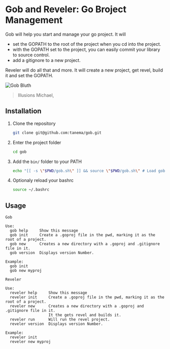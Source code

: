 Gob and Reveler: Go Broject Management
=============================

Gob will help you start and manage your go project. It will 

 * set the GOPATH to the root of the project when you cd into the project.
 * with the GOPATH set to the project, you can easily commit your library to source control.
 * add a gitignore to a new project.

Reveler will do all that and more. It will create a new project, get revel, build it and set the GOPATH.

![Gob Bluth](http://i.imgur.com/xzy4ys1.jpg)

> Illusions Michael, 

Installation
------------

1. Clone the repository

   ```bash
   git clone git@github.com:tanema/gob.git
   ```

3. Enter the project folder

   ```bash
   cd gob
   ```

2. Add the `bin/` folder to your PATH

   ```bash
   echo "[[ -s \"$PWD/gob.sh\" ]] && source \"$PWD/gob.sh\" # Load gob"  >> ~/.bashrc 
   ```

3. Optionaly reload your bashrc

   ```bash
   source ~/.bashrc
   ```

Usage
--------------

```
Gob

Use:
  gob help     Show this message
  gob init     Create a .goproj file in the pwd, marking it as the root of a project.
  gob new      Creates a new directory with a .goproj and .gitignore file in it.
  gob version  Displays version Number.

Example:
  gob init
  gob new myproj
```

```
Reveler

Use:
  reveler help     Show this message
  reveler init     Create a .goproj file in the pwd, marking it as the root of a project.
  reveler new      Creates a new directory with a .goproj and .gitignore file in it.
                   It the gets revel and builds it.
  reveler run      Will run the revel project.
  reveler version  Displays version Number.

Example:
  reveler init
  reveler new myproj
```

